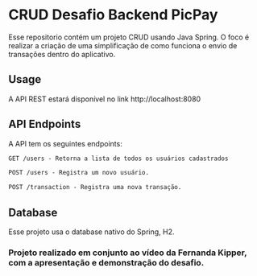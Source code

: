 # CRUD Desafio Backend PicPay

Esse repositorio contém um projeto CRUD usando Java Spring. O foco é realizar a criação de uma simplificação de como funciona o envio de transações dentro do aplicativo.  


## Usage

A API REST estará disponível no link http://localhost:8080


## API Endpoints
A API tem os seguintes endpoints:

```markdown
GET /users - Retorna a lista de todos os usuários cadastrados

POST /users - Registra um novo usuário.

POST /transaction - Registra uma nova transação.
```

## Database
Esse projeto usa o database nativo do Spring, H2.


### Projeto realizado em conjunto ao vídeo da Fernanda Kipper, com a apresentação e demonstração do desafio.
